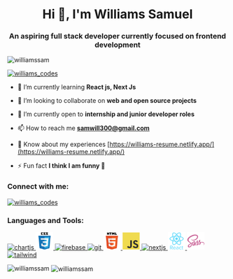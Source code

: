 <h1 align="center">Hi 👋, I'm Williams Samuel</h1>
<h3 align="center">An aspiring full stack developer currently focused on frontend development</h3>

<p align="left"> <img src="https://komarev.com/ghpvc/?username=williamssam&label=Profile%20views&color=0e75b6&style=flat" alt="williamssam" /> </p>

<p align="left"> <a href="https://twitter.com/williams_codes" target="blank"><img src="https://img.shields.io/twitter/follow/williams_codes?logo=twitter&style=for-the-badge" alt="williams_codes" /></a> </p>

- 🌱 I’m currently learning **React js, Next Js**

- 👯 I’m looking to collaborate on **web and open source projects**

- 🏢 I’m currently open to **internship and junior developer roles**

- 📫 How to reach me **samwill300@gmail.com**

- 📄 Know about my experiences [https://williams-resume.netlify.app/](https://williams-resume.netlify.app/)

- ⚡ Fun fact **I think I am funny 🤣**

<h3 align="left">Connect with me:</h3>
<p align="left">
<a href="https://twitter.com/williams_codes" target="blank"><img align="center" src="https://raw.githubusercontent.com/rahuldkjain/github-profile-readme-generator/master/src/images/icons/Social/twitter.svg" alt="williams_codes" height="30" width="40" /></a>
</p>

<h3 align="left">Languages and Tools:</h3>
<p align="left"> <a href="https://www.chartjs.org" target="_blank"> <img src="https://www.chartjs.org/media/logo-title.svg" alt="chartjs" width="40" height="40"/> </a> <a href="https://www.w3schools.com/css/" target="_blank"> <img src="https://raw.githubusercontent.com/devicons/devicon/master/icons/css3/css3-original-wordmark.svg" alt="css3" width="40" height="40"/> </a> <a href="https://firebase.google.com/" target="_blank"> <img src="https://www.vectorlogo.zone/logos/firebase/firebase-icon.svg" alt="firebase" width="40" height="40"/> </a> <a href="https://git-scm.com/" target="_blank"> <img src="https://www.vectorlogo.zone/logos/git-scm/git-scm-icon.svg" alt="git" width="40" height="40"/> </a> <a href="https://www.w3.org/html/" target="_blank"> <img src="https://raw.githubusercontent.com/devicons/devicon/master/icons/html5/html5-original-wordmark.svg" alt="html5" width="40" height="40"/> </a> <a href="https://developer.mozilla.org/en-US/docs/Web/JavaScript" target="_blank"> <img src="https://raw.githubusercontent.com/devicons/devicon/master/icons/javascript/javascript-original.svg" alt="javascript" width="40" height="40"/> </a> <a href="https://nextjs.org/" target="_blank"> <img src="https://cdn.worldvectorlogo.com/logos/nextjs-3.svg" alt="nextjs" width="40" height="40"/> </a> <a href="https://reactjs.org/" target="_blank"> <img src="https://raw.githubusercontent.com/devicons/devicon/master/icons/react/react-original-wordmark.svg" alt="react" width="40" height="40"/> </a> <a href="https://sass-lang.com" target="_blank"> <img src="https://raw.githubusercontent.com/devicons/devicon/master/icons/sass/sass-original.svg" alt="sass" width="40" height="40"/> </a> <a href="https://tailwindcss.com/" target="_blank"> <img src="https://www.vectorlogo.zone/logos/tailwindcss/tailwindcss-icon.svg" alt="tailwind" width="40" height="40"/> </a> </p>

<p><img align="left" src="https://github-readme-stats.vercel.app/api/top-langs?username=williamssam&show_icons=true&locale=en&layout=compact" alt="williamssam" /></p>

<p>&nbsp;<img align="center" src="https://github-readme-stats.vercel.app/api?username=williamssam&show_icons=true&locale=en" alt="williamssam" /></p>

<!---
williamssam/williamssam is a ✨ special ✨ repository because its `README.md` (this file) appears on your GitHub profile.
You can click the Preview link to take a look at your changes.
--->
